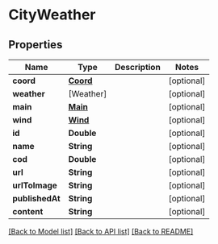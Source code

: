 # CityWeather

## Properties
Name | Type | Description | Notes
------------ | ------------- | ------------- | -------------
**coord** | [**Coord**](Coord.md) |  | [optional] 
**weather** | [Weather] |  | [optional] 
**main** | [**Main**](Main.md) |  | [optional] 
**wind** | [**Wind**](Wind.md) |  | [optional] 
**id** | **Double** |  | [optional] 
**name** | **String** |  | [optional] 
**cod** | **Double** |  | [optional] 
**url** | **String** |  | [optional] 
**urlToImage** | **String** |  | [optional] 
**publishedAt** | **String** |  | [optional] 
**content** | **String** |  | [optional] 

[[Back to Model list]](../README.md#documentation-for-models) [[Back to API list]](../README.md#documentation-for-api-endpoints) [[Back to README]](../README.md)


